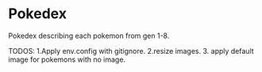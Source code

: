 # Pokedex
Pokedex describing each pokemon from gen 1-8.


TODOS:
1.Apply env.config with gitignore.
2.resize images.
3. apply default image for pokemons with no image.
